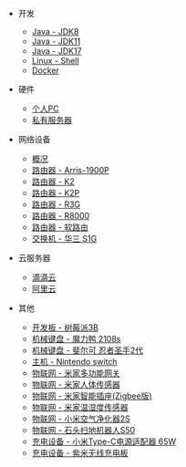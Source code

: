 - 开发

  - [Java - JDK8](dev/java/jdk8.md)
  - [Java - JDK11](dev/java/jdk11.md)
  - [Java - JDK17](dev/java/jdk17.md)
  - [Linux - Shell](dev/linux/shell.md)
  - [Docker](dev/docker/docker.md)

- 硬件

  - [个人PC](hardware/pc.md)
  - [私有服务器](hardware/home-server.md)

- 网络设备

  - [概况](net/summary.md)
  - [路由器 - Arris-1900P](net/router/Arris-1900P.md)
  - [路由器 - K2](net/router/K2.md)
  - [路由器 - K2P](net/router/K2P.md)
  - [路由器 - R3G](net/router/R3G.md)
  - [路由器 - R8000](net/router/R8000.md)
  - [路由器 - 软路由](net/router/soft-router.md)
  - [交换机 - 华三 S1G](net/switch/H3C-magic-s1g.md)

- 云服务器

  - [滴滴云](server/didi-cloud.md)
  - [阿里云](server/aliyun-light.md)

- 其他

  - [开发板 - 树莓派3B](other/development-board/raspberry-pi-3B.md)
  - [机械键盘 - 魔力鸭 2108s](other/keyboard/ducky-2108s.md)
  - [机械键盘 - 斐尔可 忍者圣手2代](other/keyboard/filco-majestouch-convertible-2.md)
  - [主机 - Nintendo switch](other/console/nintendo-switch.md)
  - [物联网 - 米家多功能网关](other/iot/mi-gateway-(2nd).md)
  - [物联网 - 米家人体传感器](other/iot/mi-body-sensor.md)
  - [物联网 - 米家智能插座(Zigbee版)](other/iot/mi-smart-switch.md)
  - [物联网 - 米家温湿度传感器](other/iot/mi-temperature-humidity-sensor.md)
  - [物联网 - 小米空气净化器2S](other/iot/mi-air-purifier-2s.md)
  - [物联网 - 石头扫地机器人S50](other/iot/mi-rock-sweeping-robot-S50.md)
  - [充电设备 - 小米Type-C电源适配器 65W](other/charger/mi-typec-power-charger.md)
  - [充电设备 - 紫米无线充电板](other/charger/zmi-wireless-chareger.md)

<footer id="mb-footer"></footer>
